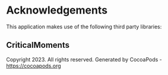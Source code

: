 # Acknowledgements
This application makes use of the following third party libraries:

## CriticalMoments

Copyright 2023. All rights reserved.
Generated by CocoaPods - https://cocoapods.org
